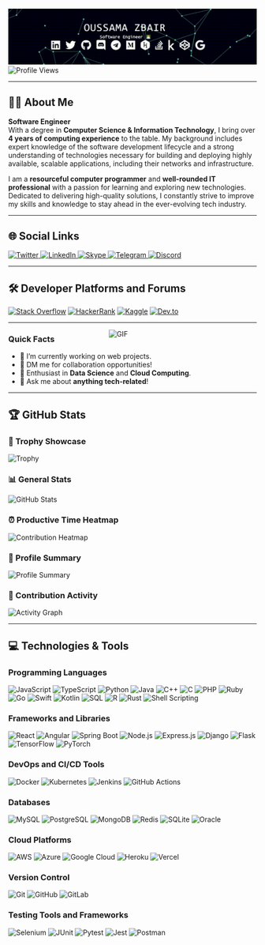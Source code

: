 

![Header](https://github.com/oussama-zbair/oussama-zbair/blob/main/assets/rec-area.gif?raw=true)
![Profile Views](https://komarev.com/ghpvc/?username=oussama-zbair&style=flat-square)

---

## 👨‍💻 About Me

**Software Engineer**  
With a degree in **Computer Science & Information Technology**, I bring over **4 years of computing experience** to the table. My background includes expert knowledge of the software development lifecycle and a strong understanding of technologies necessary for building and deploying highly available, scalable applications, including their networks and infrastructure.

I am a **resourceful computer programmer** and **well-rounded IT professional** with a passion for learning and exploring new technologies. Dedicated to delivering high-quality solutions, I constantly strive to improve my skills and knowledge to stay ahead in the ever-evolving tech industry.

---

## 🌐 Social Links

<p>
  <a href="https://twitter.com/O_zbair" target="_blank">
  <img src="https://img.shields.io/badge/X-1DA1F2?style=for-the-badge&logo=x&logoColor=white" alt="Twitter"/>
</a>
<a href="https://www.linkedin.com/in/oussama-zbair/" target="_blank">
  <img src="https://img.shields.io/badge/LinkedIn-0077B5?style=for-the-badge&logo=linkedin&logoColor=white" alt="LinkedIn"/>
</a>
<a href="skype:live:.cid.9f973439629d02ed?chat" target="_blank">
  <img src="https://img.shields.io/badge/Skype-00AFF0?style=for-the-badge&logo=skype&logoColor=white" alt="Skype"/>
</a>
<a href="https://t.me/RegExe" target="_blank">
  <img src="https://img.shields.io/badge/Telegram-2CA5E0?style=for-the-badge&logo=telegram&logoColor=white" alt="Telegram"/>
</a>
<a href="https://discordapp.com/users/763812683795136513" target="_blank">
  <img src="https://img.shields.io/badge/Discord-7289DA?style=for-the-badge&logo=discord&logoColor=white" alt="Discord"/>
</a>

</p>

---

## 🛠️ Developer Platforms and Forums

<p>
  <a href="https://stackoverflow.com/users/13872181/oussama-zbair" target="_blank"><img src="https://img.shields.io/badge/Stack Overflow-FE7A16?style=for-the-badge&logo=stack-overflow&logoColor=white" alt="Stack Overflow"/></a>
  <a href="https://www.hackerrank.com/oussama_zbair" target="_blank"><img src="https://img.shields.io/badge/Hackerrank-2EC866?style=for-the-badge&logo=hackerrank&logoColor=white" alt="HackerRank"/></a>
  <a href="https://www.kaggle.com/oussamazbair" target="_blank"><img src="https://img.shields.io/badge/Kaggle-035A7D?style=for-the-badge&logo=kaggle&logoColor=white" alt="Kaggle"/></a>
  <a href="https://dev.to/o_zbair" target="_blank"><img src="https://img.shields.io/badge/dev.to-0A0A0A?style=for-the-badge&logo=dev.to&logoColor=white" alt="Dev.to"/></a>
</p>

---

<img alt="GIF" src="https://media.giphy.com/media/SWoSkN6DxTszqIKEqv/giphy.gif" width="300px" align="right"/>

### Quick Facts

- 🏫 I’m currently working on web projects.
- 🚀 DM me for collaboration opportunities!
- 🌱 Enthusiast in **Data Science** and **Cloud Computing**.
- 💬 Ask me about **anything tech-related**!

---


## 🏆 GitHub Stats

### 🏅 Trophy Showcase
![Trophy](https://github-profile-trophy.vercel.app/?username=oussama-zbair&row=1&column=8&theme=radical&no-frame=true)

### 📊 General Stats
<img src="https://github-readme-stats.vercel.app/api?username=oussama-zbair&show_icons=true&theme=radical&hide_border=true" height="180em" alt="GitHub Stats"/>

### ⏰ Productive Time Heatmap
![Contribution Heatmap](https://github-profile-summary-cards.vercel.app/api/cards/productive-time?username=oussama-zbair&theme=radical&utcOffset=1)

### 📝 Profile Summary
<img height="180em" src="https://github-profile-summary-cards.vercel.app/api/cards/profile-details?username=oussama-zbair&theme=radical" alt="Profile Summary"/>

### 🔄 Contribution Activity
<img src="https://github-readme-activity-graph.vercel.app/graph?username=oussama-zbair&bg_color=1F222E&color=F8D866&line=F85D7F&point=FFFFFF&hide_border=true" alt="Activity Graph"/>


---

## 💻 Technologies & Tools

### Programming Languages
<p>
  <img src="https://img.shields.io/badge/JavaScript-F7DF1E?style=for-the-badge&logo=javascript&logoColor=black" alt="JavaScript"/>
  <img src="https://img.shields.io/badge/TypeScript-007ACC?style=for-the-badge&logo=typescript&logoColor=white" alt="TypeScript"/>
  <img src="https://img.shields.io/badge/Python-3776AB?style=for-the-badge&logo=python&logoColor=white" alt="Python"/>
  <img src="https://img.shields.io/badge/Java-007396?style=for-the-badge&logo=java&logoColor=white" alt="Java"/>
  <img src="https://img.shields.io/badge/C++-00599C?style=for-the-badge&logo=c%2B%2B&logoColor=white" alt="C++"/>
  <img src="https://img.shields.io/badge/C-03599C?style=for-the-badge&logo=c&logoColor=white" alt="C"/>
  <img src="https://img.shields.io/badge/PHP-777BB4?style=for-the-badge&logo=php&logoColor=white" alt="PHP"/>
  <img src="https://img.shields.io/badge/Ruby-CC342D?style=for-the-badge&logo=ruby&logoColor=white" alt="Ruby"/>
  <img src="https://img.shields.io/badge/Go-00ADD8?style=for-the-badge&logo=go&logoColor=white" alt="Go"/>
  <img src="https://img.shields.io/badge/Swift-FA7343?style=for-the-badge&logo=swift&logoColor=white" alt="Swift"/>
  <img src="https://img.shields.io/badge/Kotlin-0095D5?style=for-the-badge&logo=kotlin&logoColor=white" alt="Kotlin"/>
  <img src="https://img.shields.io/badge/SQL-336791?style=for-the-badge&logo=postgresql&logoColor=white" alt="SQL"/>
  <img src="https://img.shields.io/badge/R-276DC3?style=for-the-badge&logo=r&logoColor=white" alt="R"/>
  <img src="https://img.shields.io/badge/Rust-000000?style=for-the-badge&logo=rust&logoColor=white" alt="Rust"/>
  <img src="https://img.shields.io/badge/Shell_Scripting-5391FE?style=for-the-badge&logo=gnu-bash&logoColor=white" alt="Shell Scripting"/>
</p>

### Frameworks and Libraries
<p>
  <img src="https://img.shields.io/badge/React-20232A?style=for-the-badge&logo=react&logoColor=61DAFB" alt="React"/>
  <img src="https://img.shields.io/badge/Angular-DD0031?style=for-the-badge&logo=angular&logoColor=white" alt="Angular"/>
    <img src="https://img.shields.io/badge/Spring_Boot-6DB33F?style=for-the-badge&logo=spring-boot&logoColor=white" alt="Spring Boot"/>

  <img src="https://img.shields.io/badge/Node.js-43853D?style=for-the-badge&logo=node.js&logoColor=white" alt="Node.js"/>
  <img src="https://img.shields.io/badge/Express.js-404D59?style=for-the-badge" alt="Express.js"/>
  <img src="https://img.shields.io/badge/Django-092E20?style=for-the-badge&logo=django&logoColor=white" alt="Django"/>
  <img src="https://img.shields.io/badge/Flask-000000?style=for-the-badge&logo=flask&logoColor=white" alt="Flask"/>
  <img src="https://img.shields.io/badge/TensorFlow-FF6F00?style=for-the-badge&logo=tensorflow&logoColor=white" alt="TensorFlow"/>
  <img src="https://img.shields.io/badge/PyTorch-EE4C2C?style=for-the-badge&logo=pytorch&logoColor=white" alt="PyTorch"/>
</p>

### DevOps and CI/CD Tools
<p>
  <img src="https://img.shields.io/badge/Docker-2496ED?style=for-the-badge&logo=docker&logoColor=white" alt="Docker"/>
  <img src="https://img.shields.io/badge/Kubernetes-326CE5?style=for-the-badge&logo=kubernetes&logoColor=white" alt="Kubernetes"/>
  <img src="https://img.shields.io/badge/Jenkins-D24939?style=for-the-badge&logo=jenkins&logoColor=white" alt="Jenkins"/>
  <img src="https://img.shields.io/badge/GitHub_Actions-2088FF?style=for-the-badge&logo=github-actions&logoColor=white" alt="GitHub Actions"/>
</p>

### Databases
<p>
  <img src="https://img.shields.io/badge/MySQL-4479A1?style=for-the-badge&logo=mysql&logoColor=white" alt="MySQL"/>
  <img src="https://img.shields.io/badge/PostgreSQL-336791?style=for-the-badge&logo=postgresql&logoColor=white" alt="PostgreSQL"/>
  <img src="https://img.shields.io/badge/MongoDB-47A248?style=for-the-badge&logo=mongodb&logoColor=white" alt="MongoDB"/>
  <img src="https://img.shields.io/badge/Redis-DC382D?style=for-the-badge&logo=redis&logoColor=white" alt="Redis"/>
  <img src="https://img.shields.io/badge/SQLite-003B57?style=for-the-badge&logo=sqlite&logoColor=white" alt="SQLite"/>
  <img src="https://img.shields.io/badge/Oracle-F80000?style=for-the-badge&logo=oracle&logoColor=white" alt="Oracle"/>
</p>

### Cloud Platforms
<p>
  <img src="https://img.shields.io/badge/AWS-232F3E?style=for-the-badge&logo=amazon-aws&logoColor=white" alt="AWS"/>
  <img src="https://img.shields.io/badge/Azure-0078D4?style=for-the-badge&logo=microsoft-azure&logoColor=white" alt="Azure"/>
  <img src="https://img.shields.io/badge/Google_Cloud-4285F4?style=for-the-badge&logo=google-cloud&logoColor=white" alt="Google Cloud"/>
  <img src="https://img.shields.io/badge/Heroku-430098?style=for-the-badge&logo=heroku&logoColor=white" alt="Heroku"/>
  <img src="https://img.shields.io/badge/Vercel-000000?style=for-the-badge&logo=vercel&logoColor=white" alt="Vercel"/>


</p>

### Version Control
<p>
  <img src="https://img.shields.io/badge/Git-F05032?style=for-the-badge&logo=git&logoColor=white" alt="Git"/>
  <img src="https://img.shields.io/badge/GitHub-181717?style=for-the-badge&logo=github&logoColor=white" alt="GitHub"/>
  <img src="https://img.shields.io/badge/GitLab-FC6D26?style=for-the-badge&logo=gitlab&logoColor=white" alt="GitLab"/>
</p>

### Testing Tools and Frameworks
<p>
  <img src="https://img.shields.io/badge/Selenium-43B02A?style=for-the-badge&logo=selenium&logoColor=white" alt="Selenium"/>
  <img src="https://img.shields.io/badge/JUnit-25A162?style=for-the-badge&logo=junit5&logoColor=white" alt="JUnit"/>
  <img src="https://img.shields.io/badge/Pytest-0A9EDC?style=for-the-badge&logo=pytest&logoColor=white" alt="Pytest"/>
  <img src="https://img.shields.io/badge/Jest-C21325?style=for-the-badge&logo=jest&logoColor=white" alt="Jest"/>
  <img src="https://img.shields.io/badge/Postman-FF6C37?style=for-the-badge&logo=postman&logoColor=white" alt="Postman"/>
</p>
